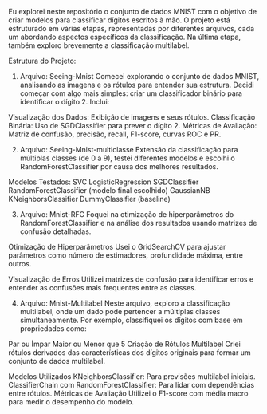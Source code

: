 Eu explorei neste repositório o conjunto de dados MNIST com o objetivo de criar modelos para classificar dígitos escritos à mão. 
O projeto está estruturado em várias etapas, representadas por diferentes arquivos, cada um abordando aspectos específicos da classificação. 
Na última etapa, também exploro brevemente a classificação multilabel.

Estrutura do Projeto:

1. Arquivo: Seeing-Mnist
Comecei explorando o conjunto de dados MNIST, analisando as imagens e os rótulos para entender sua estrutura.
Decidi começar com algo mais simples: criar um classificador binário para identificar o dígito 2.
Inclui:

Visualização dos Dados: Exibição de imagens e seus rótulos.
Classificação Binária: Uso de SGDClassifier para prever o dígito 2.
Métricas de Avaliação: Matriz de confusão, precisão, recall, F1-score, curvas ROC e PR.


2. Arquivo: Seeing-Mnist-multiclasse
Extensão da classificação para múltiplas classes (de 0 a 9), testei diferentes modelos e escolhi o RandomForestClassifier por causa dos melhores resultados.

Modelos Testados:
SVC
LogisticRegression
SGDClassifier
RandomForestClassifier (modelo final escolhido)
GaussianNB
KNeighborsClassifier
DummyClassifier (baseline)



3. Arquivo: Mnist-RFC
Foquei na otimização de hiperparâmetros do RandomForestClassifier e na análise dos resultados usando matrizes de confusão detalhadas.

Otimização de Hiperparâmetros
Usei o GridSearchCV para ajustar parâmetros como número de estimadores, profundidade máxima, entre outros.

Visualização de Erros
Utilizei matrizes de confusão para identificar erros e entender as confusões mais frequentes entre as classes.


4. Arquivo: Mnist-Multilabel
Neste arquivo, exploro a classificação multilabel, onde um dado pode pertencer a múltiplas classes simultaneamente.
Por exemplo, classifiquei os dígitos com base em propriedades como:

Par ou Ímpar
Maior ou Menor que 5
Criação de Rótulos Multilabel
Criei rótulos derivados das características dos dígitos originais para formar um conjunto de dados multilabel.

Modelos Utilizados
KNeighborsClassifier: Para previsões multilabel iniciais.
ClassifierChain com RandomForestClassifier: Para lidar com dependências entre rótulos.
Métricas de Avaliação
Utilizei o F1-score com média macro para medir o desempenho do modelo.
